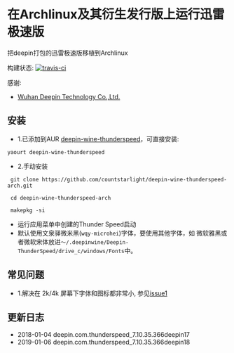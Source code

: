 # 在Archlinux及其衍生发行版上运行迅雷极速版

把deepin打包的迅雷极速版移植到Archlinux

构建状态: [![travis-ci](https://travis-ci.org/countstarlight/deepin-wine-thunderspeed-arch.svg?branch=master)](https://travis-ci.org/countstarlight/deepin-wine-thunderspeed-arch)

感谢:

* [Wuhan Deepin Technology Co.,Ltd.](http://www.deepin.org/)

## 安装

* 1.已添加到AUR [deepin-wine-thunderspeed](https://aur.archlinux.org/packages/deepin-wine-thunderspeed/)，可直接安装:
```shell
yaourt deepin-wine-thunderspeed
```

* 2.手动安装

```shell
 git clone https://github.com/countstarlight/deepin-wine-thunderspeed-arch.git

 cd deepin-wine-thunderspeed-arch
  
 makepkg -si
```

* 运行应用菜单中创建的Thunder Speed启动
* 默认使用文泉驿微米黑(`wqy-microhei`)字体，要使用其他字体，如 微软雅黑或者微软宋体放进`～/.deepinwine/Deepin-ThunderSpeed/drive_c/windows/Fonts`中。

## 常见问题

* 1.解决在 2k/4k 屏幕下字体和图标都非常小, 参见[issue1](https://github.com/countstarlight/deepin-wine-tim-arch/issues/1)

## 更新日志

* 2018-01-04 deepin.com.thunderspeed_7.10.35.366deepin17
* 2019-01-06 deepin.com.thunderspeed_7.10.35.366deepin18
